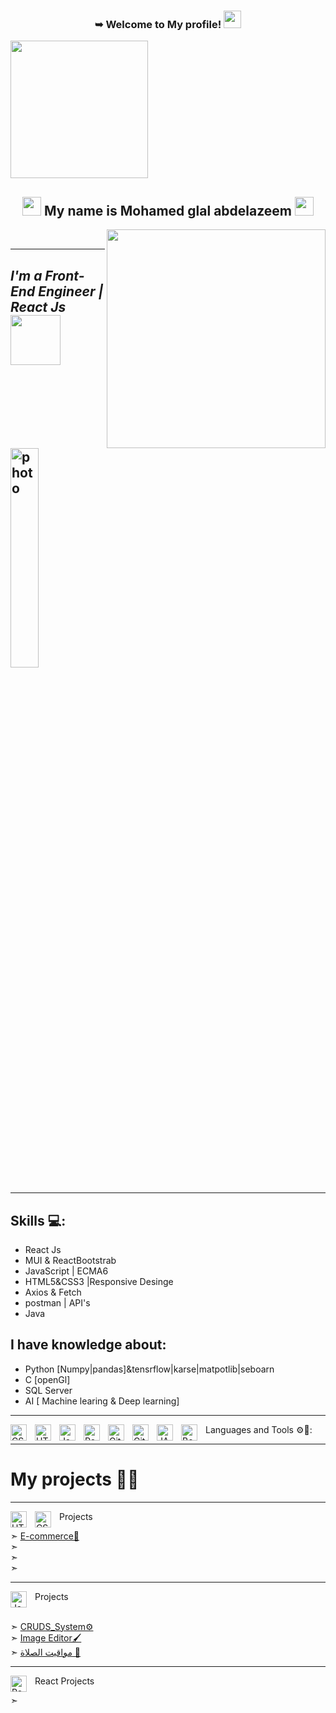 <h3 align="center">
   ➥ Welcome to My profile!
  <img src="https://media.giphy.com/media/hvRJCLFzcasrR4ia7z/giphy.gif" width="28">
</h3>

<img width="220" src="https://c.tenor.com/_DOBjnGspYAAAAAM/code-coding.gif">
<h2 align="center"><img src="https://emojis.slackmojis.com/emojis/images/1531849430/4246/blob-sunglasses.gif?1531849430" width="30"/> My name is Mohamed glal abdelazeem  <img src="https://media.giphy.com/media/12oufCB0MyZ1Go/giphy.gif" width="30"></h2>
<img align='right' src="https://media.giphy.com/media/M9gbBd9nbDrOTu1Mqx/giphy.gif" width="350"><br/> <hr/>
<h2 ><em>I'm a Front-End Engineer | React Js <a href="https://www.oneorigin.us/">
</a><img src="https://media.giphy.com/media/WUlplcMpOCEmTGBtBW/giphy.gif" width="80"> 
</em></p>



<img   src="https://camo.githubusercontent.com/cae12fddd9d6982901d82580bdf321d81fb299141098ca1c2d4891870827bf17/68747470733a2f2f6d69726f2e6d656469756d2e636f6d2f6d61782f313336302f302a37513379765349765f7430696f4a2d5a2e676966"  width="30%" alt="photo" />
<hr>
 

## Skills 💻:
* React Js
* MUI & ReactBootstrab
* JavaScript | ECMA6 
* HTML5&CSS3 |Responsive Desinge
* Axios & Fetch 
* postman | API's
* Java
  
## I have knowledge about:
* Python [Numpy|pandas]&tensrflow|karse|matpotlib|seboarn
* C [openGl]
* SQL Server
* AI [ Machine learing & Deep learning]

 <hr>
Languages and Tools ⚙🔧:

<img align="left" alt="CSS3" width="26px" src="https://cdn.jsdelivr.net/gh/devicons/devicon/icons/css3/css3-original.svg" style="padding-right:10px;"/>
<img align="left" alt="HTML5" width="26px" src="https://cdn.jsdelivr.net/gh/devicons/devicon/icons/html5/html5-original.svg" style="padding-right:10px;"/>
<img align="left" alt="JavaScript" width="26px" src="https://cdn.jsdelivr.net/gh/devicons/devicon/icons/javascript/javascript-original.svg" style="padding-right:10px;" />
<img align="left" alt="React" width="26px" src="https://cdn.jsdelivr.net/gh/devicons/devicon/icons/react/react-original.svg" style="padding-right:10px;" />
<img align="left" alt="Git" width="26px" src="https://cdn.jsdelivr.net/gh/devicons/devicon/icons/git/git-original.svg" style="padding-right:10px;" />
<img align="left" alt="GitHub" width="26px" src="https://user-images.githubusercontent.com/3369400/139447912-e0f43f33-6d9f-45f8-be46-2df5bbc91289.png" style="padding-right:10px;"/>
<img align="left" alt="JAVA" width="26px" src="https://cdn.jsdelivr.net/gh/devicons/devicon/icons/java/java-original.svg" style="padding-right:10px;"/>
<img align="left" alt="Bootstrap" width="26px" src="https://cdn.jsdelivr.net/gh/devicons/devicon/icons/bootstrap/bootstrap-original.svg" style="padding-right:10px;"/>

 
 
 

<br/>
<hr>
  <h1>My projects 🥇🎯</h1> 
  <hr>
  
<span>Projects</span><img align="left" alt="HTML5" width="26px" src="https://cdn.jsdelivr.net/gh/devicons/devicon/icons/html5/html5-original.svg" style="padding-right:10px;"/>
<img align="left" alt="CSS3" width="26px" src="https://cdn.jsdelivr.net/gh/devicons/devicon/icons/css3/css3-original.svg" style="padding-right:10px;"/>

➣ <a href="https://mohamedglalabdelazeem.github.io/E-commerce/" target="_blank">E-commerce🛒</a><br>
➣ <a href="" target="_blank"></a><br>
➣ <a href="" target="_blank"></a><br>
➣ <a href="" target="_blank"></a><br>

 
<hr>

<img align="left" alt="JavaScript" width="26px" src="https://cdn.jsdelivr.net/gh/devicons/devicon/icons/javascript/javascript-original.svg" style="padding-right:10px;"/>
<span>Projects</span>
<br><br>  

➣ <a href="https://mohamedglalabdelazeem.github.io/CRUDS_SYSTEM/" target="_blank">CRUDS_System⚙</a><br>
➣ <a href="https://mohamedglalabdelazeem.github.io/Image-Editor/" target="_blank">Image Editor🖌</a><br>
➣ <a href="https://mohamedglalabdelazeem.github.io/-/" target="_blank">مواقيت الصلاة 🕌</a><br>
<hr>

 <span> React Projects </span><img align="left" alt="React" width="26px" src="https://cdn.jsdelivr.net/gh/devicons/devicon/icons/react/react-original.svg" style="padding-right:10px;" />

➣ <a href="" target="_blank"></a><br>

 
